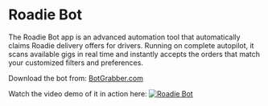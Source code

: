 # Roadie Bot
The Roadie Bot app is an advanced automation tool that automatically claims Roadie delivery offers for drivers. Running on complete autopilot, it scans available gigs in real time and instantly accepts the orders that match your customized filters and preferences.

Download the bot from: [BotGrabber.com](http://BotGrabber.com)

Watch the video demo of it in action here:
[![Roadie Bot](https://img.youtube.com/vi/YFNDZXOF_Ro/maxresdefault.jpg)](https://www.youtube.com/watch?v=YFNDZXOF_Ro)
